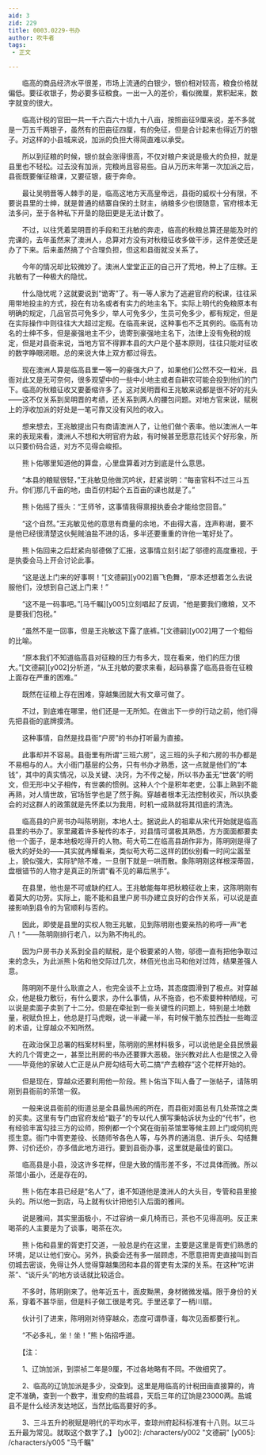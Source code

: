 ```yaml
---
aid: 3
zid: 229
title: 0003.0229-书办
author: 吹牛者
tags: 
 - 正文

---
```




　　临高的商品经济水平很差，市场上流通的白银少，银价相对较高，粮食价格就偏低。要征收银子，势必要多征粮食。一出一入的差价，看似微厘，累积起来，数字就变的很大。

　　临高计税的官田一共一千六百六十顷九十八亩，按照亩征9厘来说，差不多就是一万五千两银子，虽然有的田亩征四厘，有的免征，但是合计起来也得近万的银子。对这样的小县城来说，加派的负担大得简直难以承受。

　　所以到征粮的时候，银价就会涨得很高，不仅对粮户来说是极大的负担，就是县里也不轻松。过去没有加派，完粮尚且容易些。自从万历末年第一次加派之后，县衙既要催征粮课，又要征银，疲于奔命。

　　最让吴明晋等人棘手的是，临高这地方天高皇帝远，县衙的威权十分有限，不要说县里的士绅，就是普通的结寨自保的土财主，纳粮多少也很随意，官府根本无法多问，至于各种私下开垦的隐田更是无法计数了。

　　不过，以往凭着吴明晋的手段和王兆敏的奔走，临高的秋粮总算还是能及时的完课的，去年虽然来了澳洲人，总算对方没有对秋粮征收多做干涉，这件差使还是办了下来。后来虽然搞了个合理负担，但这和县衙就没关系了。

　　今年的情况却比较微妙了。澳洲人堂堂正正的自己开了荒地，种上了庄稼。王兆敏有了一种极大的隐忧。

　　什么隐忧呢？这就要说到“诡寄”了。有一等人家为了逃避官府的税课，往往采用带地投主的方式，投在有功名或者有实力的地主名下。实际上明代的免粮原本有明确的规定，几品官员可免多少，举人可免多少，生员可免多少，都有规定，但是在实际操作中则往往大大超过定规。在临高来说，这种事也不乏其例的。临高有功名的士绅不多，但是豪强地主不少，诡寄到豪强地主名下，法律上没有免税的规定，但是对县衙来说，当地方官不得罪本县的大户是个基本原则，往往只能对征收的数字睁眼闭眼。总的来说大体上双方都过得去。

　　现在澳洲人算是临高县里一等一的豪强大户了，如果他们公然不交一粒米，县衙对此又是无可奈何，很多观望中的一些中小地主或者自耕农可能会投到他们的门下。临高的秋粮征收又要萎缩许多了。这对吴明晋和王兆敏来说都是很不好的兆头——这不仅关系到吴明晋的考绩，还关系到两人的腰包问题。对地方官来说，赋税上的浮收加派的好处是一笔可靠又没有风险的收入。

　　想来想去，王兆敏提出只有商请澳洲人了，让他们做个表率。他以澳洲人一年来的表现来看，澳洲人不想和大明官府为敌，有时候甚至愿意花钱买个好形象，所以只要价码合适，对方不见得会峻拒。

　　熊卜佑哪里知道他的算盘，心里盘算着对方到底是什么意思。

　　“本县的粮赋很轻，”王兆敏见他做沉吟状，赶紧说明：“每亩官科不过三斗五升。你们那几千亩的地，由百仞村起个五百亩的课也就是了。”

　　熊卜佑摇了摇头：“王师爷，这事情我得禀报执委会才能给您回音。”

　　“这个自然。”王兆敏见他的意思有商量的余地，不由得大喜，连声称谢，要不是他已经很清楚这伙髡贼油盐不进的话，多半还要重重的许他一笔好处了。

　　熊卜佑回来之后赶紧向邬德做了汇报，这事情立刻引起了邬德的高度重视，于是执委会马上开会讨论此事。

　　“这是送上门来的好事啊！”[文德嗣][y002]眉飞色舞，“原本还想着怎么去说服他们，没想到自己送上门来！”

　　“这不是一码事吧。”[马千瞩][y005]立刻唱起了反调，“他是要我们缴粮，又不是要我们包税。”

　　“虽然不是一回事，但是王兆敏这下露了底裤。”[文德嗣][y002]用了一个粗俗的比喻。

　　“原本我们不知道临高县对征粮的压力有多大，现在看来，他们的压力很大。”[文德嗣][y002]分析道，“从王兆敏的要求来看，起码暴露了临高县衙在征粮上面存在严重的困难。”

　　既然在征粮上存在困难，穿越集团就大有文章可做了。

　　不过，到底难在哪里，他们还是一无所知。在做出下一步的行动之前，他们得先把县衙的底牌摸清。

　　这种事情，自然是找县衙“户房”的书办打听最为直接。

　　此事却并不容易。县衙里有所谓“三班六房”，这三班的头子和六房的书办都是不易相与的人。大小衙门基层的公务，只有书办才熟悉，这一点就是他们的“本钱”，其中的真实情况，以及关键、决窍，为不传之秘，所以书办虽无“世袭”的明文，但无形中父子相传，有世袭的惯例。这种人个个是积年老吏，公事上熟到不能再熟，对人情世故，官场哲学也是了然于胸。穿越者根本无法控制收买，所以执委会的对这群人的政策就是先怀柔以为我用，时机一成熟就将其彻底的清洗。

　　临高县的户房书办叫陈明刚，本地人士。据说此人的祖辈从宋代开始就是临高县里的书办了。家里藏着许多秘传的本子，对县情可谓极其熟悉，方方面面都要卖他一个面子，是本地极吃得开的人物。苟大苟二在临高县胡作非为，陈明刚是得了极大的好处的——其实就冉耀看来，类似苟大苟二这样的团伙别看一时间尘嚣至上，貌似强大，实际铲除不难，一旦倒下就是一哄而散。象陈明刚这样根深蒂固，盘根错节的人物才是真正的所谓“看不见的幕后黑手”。

　　在县里，他也是不可或缺的红人。王兆敏能每年把秋粮征收上来，这陈明刚有着莫大的功劳。实际上，能不能和县里户房书办建立良好的合作关系，可以说是直接影响到县令的为官顺利与否的。

　　因此，即使是县里的实权人物王兆敏，见到陈明刚也要亲热的称呼一声“老八！”——陈明刚排行老八，以为熟不拘礼的。

　　因为户房书办关系到全县的赋税，是个极要紧的人物，邬德一直有把他争取过来的念头，为此派熊卜佑和他交际过几次，林佰光也出马和他对过阵，结果差强人意。

　　陈明刚不是什么耿直之人，也完全谈不上立场，其态度圆滑到了极点。对穿越众，他是极力敷衍，有什么要求，办什么事情，从不拖沓，也不索要种种陋规，可以说是卖面子卖到了十二分。但是在牵扯到一些关键性的问题上，特别是土地数量，税赋负担上，他总是打马虎眼，说一半藏一半，有时候干脆东拉西扯一些晦涩的术语，让穿越众不知所然。

　　在政治保卫总署的档案材料里，陈明刚的黑材料极多，可以说他是全县民愤最大的几个胥吏之一，甚至比刑房的书办还要罪大恶极。张兴教对此人也是恨之入骨——毕竟他的家破人亡正是从户房勾结苟大苟二搞“产去粮存”这个花样开始的。

　　但是现在，穿越众还要利用他一阶段。熊卜佑当下叫人备了一张帖子，请陈明刚到县衙前的茶馆一叙。

　　一般来说县衙前的街道总是全县最热闹的所在，而县衙对面总有几处茶馆之类的买卖。这里有专门由官府发给“戳子”的专以代人撰写秉帖诉状为业的“代书”，也有经验丰富勾挂三方的讼师，照例都一个个窝在衙前茶馆里等候主顾上门或伺机兜揽生意。衙门中胥吏差役、长随师爷各色人等，与外界的通消息、讲斤头、勾结舞弊、讨价还价，亦多借此地方进行。要到县衙办事，这里就是最佳的窗口。

　　临高县是小县，没这许多花样，但是大致的情形差不多，不过具体而微。所以茶馆小虽小，还是存在的。

　　熊卜佑在本县已经是“名人”了，谁不知道他是澳洲人的大头目，专管和县里接头的。所以他一到店，马上就有伙计把他引入后面的雅间。

　　说是雅间，其实里面极小，不过容纳一桌几椅而已，茶也不见得高明。反正来喝茶的人主要是为了谈事，喝茶在次。

　　熊卜佑和县里的胥吏打交道，一般总是约在这里，主要是这里是胥吏们熟悉的环境，足以让他们安心。另外，执委会还有多一层顾虑，不愿意把胥吏直接叫到百仞城去密谈，免得让外人觉得穿越集团和本县的胥吏有太深的关系。在这种“吃讲茶”、“谈斤头”的地方谈话就比较适合。

　　不多时，陈明刚来了。他年近五十，面皮黝黑，身材微微发福。限于身份的关系，穿着不甚华丽，但是料子做工很是考究。手里还拿了一柄川扇。

　　伙计引了进来，陈明刚对待穿越众，态度可谓恭谨，每次见面都要行礼。

　　“不必多礼，坐！坐！”熊卜佑招呼道。

　　【注：

　　1、辽饷加派，到崇祯二年是9厘，不过各地略有不同。不做细究了。

　　2、临高的辽饷加派是多少，没查到。这里是用临高的计税田亩直接算的，肯定不准确，查到一个数字，淮安府的盐城县，天启三年的辽饷是23000两。盐城县不是什么经济发达地区，当然比临高要好的多。

　　3、三斗五升的税赋是明代的平均水平，查琼州府起科标准有十八则。以三斗五升最为常见。就取这个数字了。】
[y002]: /characters/y002 "文德嗣"
[y005]: /characters/y005 "马千瞩"


